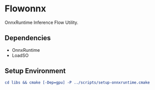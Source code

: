 # Flowonnx

OnnxRuntime Inference Flow Utility.

## Dependencies

+ OnnxRuntime
+ LoadSO

## Setup Environment

```cmake
cd libs && cmake [-Dep=gpu] -P ../scripts/setup-onnxruntime.cmake
```